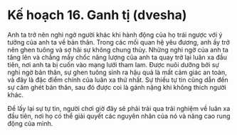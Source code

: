 # Kế hoạch 16. Ganh tị (dvesha)

Anh ta trở nên nghi ngờ người khác khi hành động của họ trái ngược với ý tưởng của anh ta về bản thân. Trong các mối quan hệ yêu đương, anh ấy trở nên ghen tuông và sợ hãi sự không chung thủy. Những nghi ngờ của anh ta tăng lên và chẳng mấy chốc năng lượng của anh ta quay trở lại luân xa đầu tiên, nơi anh ta bị cuốn vào mạng lưới tham lam. Được nuôi dưỡng bởi sự nghi ngờ bản thân, sự ghen tuông sinh ra hậu quả là mất cảm giác an toàn, và đây là đặc điểm chính của luân xa thứ nhất. Sự thiếu tự tin cũng dẫn đến sự căm ghét bản thân, sau đó được coi là gánh nặng khi không thích người khác.

Để lấy lại sự tự tin, người chơi giờ đây sẽ phải trải qua trải nghiệm về luân xa đầu tiên, nơi họ có thể giải quyết các nguyên nhân của nó và nâng cao rung động của mình.

